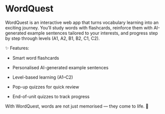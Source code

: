 # WordQuest
WordQuest is an interactive web app that turns vocabulary learning into an exciting journey.
You’ll study words with flashcards, reinforce them with AI-generated example sentences tailored to your interests, and progress step by step through levels (A1, A2, B1, B2, C1, C2).

✨ Features:

* Smart word flashcards

* Personalised AI-generated example sentences

* Level-based learning (A1–C2)

* Pop-up quizzes for quick review

* End-of-unit quizzes to track progress

With WordQuest, words are not just memorised — they come to life. 🚀
